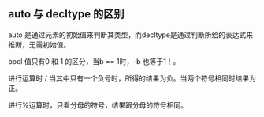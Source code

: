 ## auto 与 decltype 的区别

auto 是通过元素的初始值来判断其类型，而decltype是通过判断所给的表达式来推断，无需初始值。

bool 值只有0 和 1 的区分，当b == 1时，-b 也等于1！。

进行运算时 / 当其中只有一个负号时，所得的结果为负。当两个符号相同时结果为正。

进行%运算时，只看分母的符号，结果跟分母的符号相同。